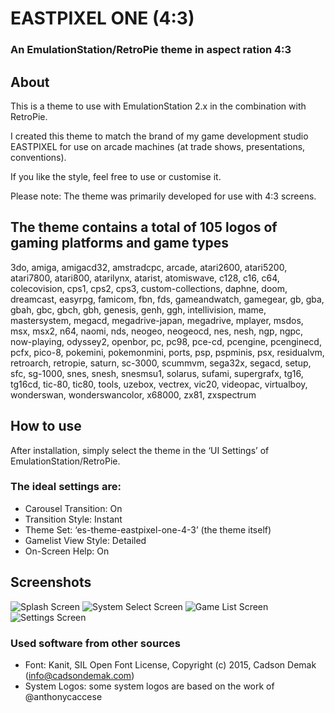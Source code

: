 # EASTPIXEL ONE (4:3)
### An EmulationStation/RetroPie theme in aspect ration 4:3

## About

This is a theme to use with EmulationStation 2.x in the combination with RetroPie.

I created this theme to match the brand of my game development studio EASTPIXEL for use on arcade machines (at trade shows, presentations, conventions).

If you like the style, feel free to use or customise it.

Please note: The theme was primarily developed for use with 4:3 screens.

## The theme contains a total of 105 logos of gaming platforms and game types

3do, amiga, amigacd32, amstradcpc, arcade, atari2600, atari5200, atari7800, atari800, atarilynx, atarist, atomiswave, c128, c16, c64, colecovision, cps1, cps2, cps3, custom-collections, daphne, doom, dreamcast, easyrpg, famicom, fbn, fds, gameandwatch, gamegear, gb, gba, gbah, gbc, gbch, gbh, genesis, genh, ggh, intellivision, mame, mastersystem, megacd, megadrive-japan, megadrive, mplayer, msdos, msx, msx2, n64, naomi, nds, neogeo, neogeocd, nes, nesh, ngp, ngpc, now-playing, odyssey2, openbor, pc, pc98, pce-cd, pcengine, pcenginecd, pcfx, pico-8, pokemini, pokemonmini, ports, psp, pspminis, psx, residualvm, retroarch, retropie, saturn, sc-3000, scummvm, sega32x, segacd, setup, sfc, sg-1000, snes, snesh, snesmsu1, solarus, sufami, supergrafx, tg16, tg16cd, tic-80, tic80, tools, uzebox, vectrex, vic20, videopac, virtualboy, wonderswan, wonderswancolor, x68000, zx81, zxspectrum

## How to use

After installation, simply select the theme in the ‘UI Settings’ of EmulationStation/RetroPie.

### The ideal settings are:
- Carousel Transition: On
- Transition Style: Instant
- Theme Set: ‘es-theme-eastpixel-one-4-3’ (the theme itself)
- Gamelist View Style: Detailed
- On-Screen Help: On


## Screenshots

![Splash Screen](https://www.eastpixel.de/files/es-theme-eastpixel-one-4-3-splash.png)
![System Select Screen](https://www.eastpixel.de/files/es-theme-eastpixel-one-4-3-system.png)
![Game List Screen](https://www.eastpixel.de/files/es-theme-eastpixel-one-4-3-gamelist.png)
![Settings Screen](https://www.eastpixel.de/files/es-theme-eastpixel-one-4-3-settings.png)


### Used software from other sources

- Font: Kanit, SIL Open Font License, Copyright (c) 2015, Cadson Demak (info@cadsondemak.com)
- System Logos: some system logos are based on the work of @anthonycaccese
